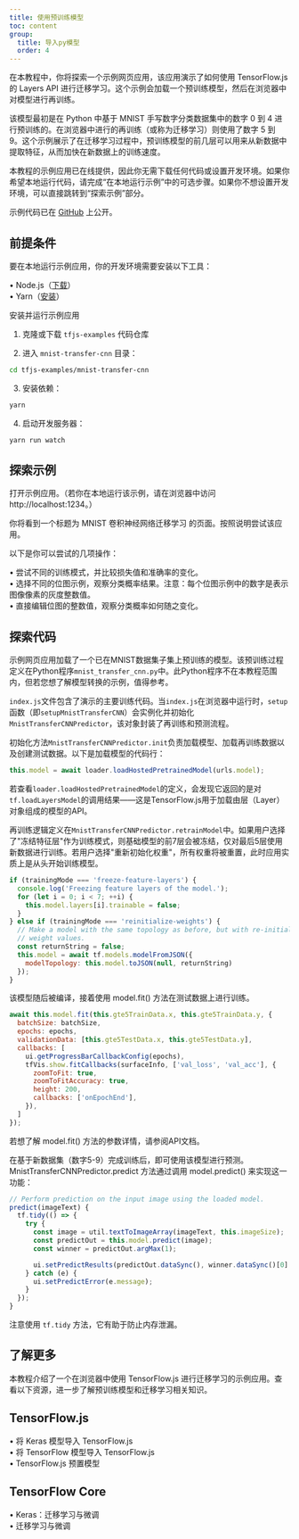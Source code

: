 ```yaml
---
title: 使用预训练模型
toc: content
group:
  title: 导入py模型
  order: 4
---
```


在本教程中，你将探索一个示例网页应用，该应用演示了如何使用 TensorFlow.js 的 Layers API 进行迁移学习。这个示例会加载一个预训练模型，然后在浏览器中对模型进行再训练。

该模型最初是在 Python 中基于 MNIST 手写数字分类数据集中的数字 0 到 4 进行预训练的。在浏览器中进行的再训练（或称为迁移学习）则使用了数字 5 到 9。这个示例展示了在迁移学习过程中，预训练模型的前几层可以用来从新数据中提取特征，从而加快在新数据上的训练速度。

本教程的示例应用已在线提供，因此你无需下载任何代码或设置开发环境。如果你希望本地运行代码，请完成“在本地运行示例”中的可选步骤。如果你不想设置开发环境，可以直接跳转到“探索示例”部分。

示例代码已在 [GitHub](https://github.com/tensorflow/tfjs-examples/tree/master/mnist-transfer-cnn) 上公开。

## 前提条件  

要在本地运行示例应用，你的开发环境需要安装以下工具：  

• Node.js（[下载](https://nodejs.org/)）  
• Yarn（[安装](https://yarnpkg.com/getting-started/install)）  

安装并运行示例应用  

1. 克隆或下载 `tfjs-examples` 代码仓库  

2. 进入 `mnist-transfer-cnn` 目录：  

```bash
cd tfjs-examples/mnist-transfer-cnn
```  

3. 安装依赖：  

```bash
yarn
```  

4. 启动开发服务器：  

```bash
yarn run watch
```  

## 探索示例  

打开示例应用。（若你在本地运行该示例，请在浏览器中访问 http://localhost:1234。）

你将看到一个标题为 MNIST 卷积神经网络迁移学习 的页面。按照说明尝试该应用。

以下是你可以尝试的几项操作：

• 尝试不同的训练模式，并比较损失值和准确率的变化。  
• 选择不同的位图示例，观察分类概率结果。注意：每个位图示例中的数字是表示图像像素的灰度整数值。  
• 直接编辑位图的整数值，观察分类概率如何随之变化。  

## 探索代码  
示例网页应用加载了一个已在MNIST数据集子集上预训练的模型。该预训练过程定义在Python程序`mnist_transfer_cnn.py`中。此Python程序不在本教程范围内，但若您想了解模型转换的示例，值得参考。  

`index.js`文件包含了演示的主要训练代码。当`index.js`在浏览器中运行时，`setup`函数（即`setupMnistTransferCNN`）会实例化并初始化`MnistTransferCNNPredictor`，该对象封装了再训练和预测流程。  

初始化方法`MnistTransferCNNPredictor.init`负责加载模型、加载再训练数据以及创建测试数据。以下是加载模型的代码行：  

```javascript
this.model = await loader.loadHostedPretrainedModel(urls.model);
```  

若查看`loader.loadHostedPretrainedModel`的定义，会发现它返回的是对`tf.loadLayersModel`的调用结果——这是TensorFlow.js用于加载由层（Layer）对象组成的模型的API。  

再训练逻辑定义在`MnistTransferCNNPredictor.retrainModel`中。如果用户选择了"冻结特征层"作为训练模式，则基础模型的前7层会被冻结，仅对最后5层使用新数据进行训练。若用户选择"重新初始化权重"，所有权重将被重置，此时应用实质上是从头开始训练模型。 

```js
if (trainingMode === 'freeze-feature-layers') {
  console.log('Freezing feature layers of the model.');
  for (let i = 0; i < 7; ++i) {
    this.model.layers[i].trainable = false;
  }
} else if (trainingMode === 'reinitialize-weights') {
  // Make a model with the same topology as before, but with re-initialized
  // weight values.
  const returnString = false;
  this.model = await tf.models.modelFromJSON({
    modelTopology: this.model.toJSON(null, returnString)
  });
}
```

该模型随后被编译，接着使用 model.fit() 方法在测试数据上进行训练。
```js
await this.model.fit(this.gte5TrainData.x, this.gte5TrainData.y, {
  batchSize: batchSize,
  epochs: epochs,
  validationData: [this.gte5TestData.x, this.gte5TestData.y],
  callbacks: [
    ui.getProgressBarCallbackConfig(epochs),
    tfVis.show.fitCallbacks(surfaceInfo, ['val_loss', 'val_acc'], {
      zoomToFit: true,
      zoomToFitAccuracy: true,
      height: 200,
      callbacks: ['onEpochEnd'],
    }),
  ]
});
```

若想了解 model.fit() 方法的参数详情，请参阅API文档。

在基于新数据集（数字5-9）完成训练后，即可使用该模型进行预测。MnistTransferCNNPredictor.predict 方法通过调用 model.predict() 来实现这一功能：

```js
// Perform prediction on the input image using the loaded model.
predict(imageText) {
  tf.tidy(() => {
    try {
      const image = util.textToImageArray(imageText, this.imageSize);
      const predictOut = this.model.predict(image);
      const winner = predictOut.argMax(1);

      ui.setPredictResults(predictOut.dataSync(), winner.dataSync()[0] + 5);
    } catch (e) {
      ui.setPredictError(e.message);
    }
  });
}
```

注意使用 `tf.tidy` 方法，它有助于防止内存泄漏。

## 了解更多  

本教程介绍了一个在浏览器中使用 TensorFlow.js 进行迁移学习的示例应用。查看以下资源，进一步了解预训练模型和迁移学习相关知识。

## TensorFlow.js  
• 将 Keras 模型导入 TensorFlow.js  
• 将 TensorFlow 模型导入 TensorFlow.js  
• TensorFlow.js 预置模型  


## TensorFlow Core  

• Keras：迁移学习与微调  
• 迁移学习与微调  
